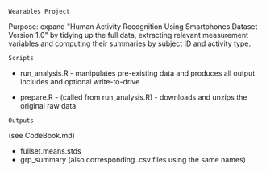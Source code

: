 ~~~~~~~~~~~~~~~~~~~~~~~~~~~~~~~~~~~~~~~~~~~~~~~~~~~~~~~~~~~~~~~~
Wearables Project
~~~~~~~~~~~~~~~~~~~~~~~~~~~~~~~~~~~~~~~~~~~~~~~~~~~~~~~~~~~~~~~~
Purpose: expand "Human Activity Recognition Using Smartphones Dataset Version 1.0" by tidying up the full data, extracting relevant measurement variables and computing their summaries by subject ID and activity type.

~~~~~~~~~~~~~~~~~~~~~~~~~~~~~~~~~~~~~~~~~~~~~~~~~~~~~~~~~~~~~~~~
Scripts
~~~~~~~~~~~~~~~~~~~~~~~~~~~~~~~~~~~~~~~~~~~~~~~~~~~~~~~~~~~~~~~~
* run_analysis.R - manipulates pre-existing data and produces all output. includes and optional write-to-drive

* prepare.R - (called from run_analysis.R) - downloads and unzips the original raw data
~~~~~~~~~~~~~~~~~~~~~~~~~~~~~~~~~~~~~~~~~~~~~~~~~~~~~~~~~~~~~~~~
Outputs
~~~~~~~~~~~~~~~~~~~~~~~~~~~~~~~~~~~~~~~~~~~~~~~~~~~~~~~~~~~~~~~~
(see CodeBook.md)
* fullset.means.stds
* grp_summary
(also corresponding .csv files using the same names)

